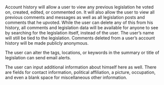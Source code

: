 Account history will allow a user to view any previous legislation he voted on, created, edited, or commented on. It will also allow the user to view all previous comments and messages as well as all legislation posts and comments that he upvoted. While the user can delete any of this from his history, all comments and legislation data will be available for anyone to see by searching for the legislation itself, instead of the user. The user’s name will still be tied to the legislation. Comments deleted from a user’s account history will be made publicly anonymous.

The user can alter the tags, locations, or keywords in the summary or title of legislation can send email alerts. 

The user can input additional information about himself here as well. There are fields for contact information, political affiliation, a picture, occupation, and even a blank space for miscellaneous other information. 
